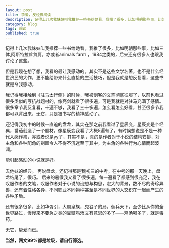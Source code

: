 ```yaml
---
layout: post
title: 挚爱，反经典阅读
description: 记得上几次我妹妹叫我推荐一些书给她看，我推了很多，比如明朝那些事，比如三体,阿斯特拉耸耸肩，亦或者animals farm ，1984之类的，后来还有很多人也跟我讨论了这些。 
category: blog
tags: 阅读
published: true
---
```


记得上几次我妹妹叫我推荐一些书给她看，我推了很多，比如明朝那些事，比如三体,阿斯特拉耸耸肩，亦或者animals farm ，1984之类的，后来还有很多人也跟我讨论了这些。 

但是我现在想了想，我看的最让我感动的，其实不是这些文学名著，也不是什么经世济民的大作，更不能给带来什么直接的生活技巧，但是我就是想反复看，这些书就是令我感动。 

我记得我接触到《驻马太行侧》的时候，我被剑客的文笔彻底征服了，以前也看过很多类似的写抗战题材的，像亮剑就看了很多遍，可是我就是对驻马充满了感情。很多章节我反复看，十遍不够，我看了三十多遍，怎么看怎么好看，甚至很多节我都可以背出来，无它，只是被书写的精神感动了。

 还记得我初中的时候一直追的盘龙，其实在那之前我看过了星辰变，星辰变是个经典，番茄创造了一个题材。像星辰变我看了大概5遍有了，有时候想说是不是一种代入感作祟，亦或者说是yy了，其实不是，真的是作者对于小说的结构安排，对主角和各种配角的刻画令人不得不沉迷至于其中，为主角的各种行为心情而起波澜。

能引起感动的小说就是好。

去他妹的经典。 再说盘龙，还记得那是我初三的中考，在中考的那一天晚上，盘龙结尾了，很巧。 后来的暑假我又看了很多遍，每一遍看了都感到很充足，我在叹服作者的文笔，叹服作者对于小说的设想与构思，宏大的背景，数不尽的奇珍异兽，还有着性格各异，不同职业不同物种甚至是不同世界的人交织在一起而产生的各种矛盾。

还有很多很多，比如华胥引，大周皇族，鬼谷子的局，佣兵天下，至少比从你的全世界路过，慢慢来不要急之类的豆瓣鸡汤文有意思的多了——鸡汤喝多了，就是毒药。

无它，挚爱而已。

**当然，网文99%都是垃圾，请自行筛选。**